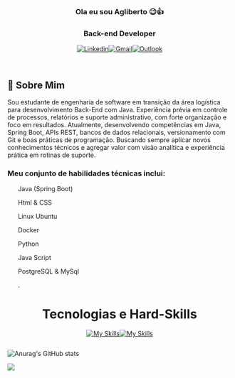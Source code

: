 <div align="center">

###  Ola  eu sou Agliberto 😉👍

### Back-end Developer 
<div align="center">

[![Linkedin](https://img.shields.io/badge/LinkedIn-0077B5?style=for-the-badge&logo=linkedin&logoColor=white)](https://www.linkedin.com/in/agliberto-junior/)[![Gmail](https://img.shields.io/badge/Gmail-D14836?style=for-the-badge&logo=gmail&logoColor=white)](mailto:(aglibertoluzalvesjunior@gmail.com))[![Outlook](https://img.shields.io/badge/OUTLOOK-BLUE?style=for-the-badge&logo=OUTLOOK&logoColor=BLUE)](mailto:(agliberto.junior@souunisales.com.br))



</div>

</div>
</br>
<div align="start" >
<h2>🚀 <b>Sobre Mim</b> </h2>
<p text-align="justify"> Sou estudante de engenharia de software em transição da área logística para desenvolvimento Back-End com Java. Experiência prévia em controle de processos, relatórios e suporte administrativo, com forte organização e foco em resultados. Atualmente, desenvolvendo competências em Java, Spring Boot, APIs REST, bancos de dados relacionais, versionamento com Git e boas práticas de programação. Buscando sempre aplicar novos conhecimentos técnicos e agregar valor com visão analítica e experiência prática em rotinas de suporte.</p>
<h3>Meu conjunto de habilidades técnicas inclui:
</h3>
 <ul>Java (Spring Boot)  </ul>
 <ul></ul>
 </h3>
 <ul>Html & CSS </ul>
 </h3>
 <ul>Linux Ubuntu</ul>
 </h3>
 <ul>Docker </ul>
 </h3>
 <ul>Python </ul>
 </h3>
 <ul>Java Script </ul>
 <ul> </ul>
 <ul>PostgreSQL & MySql </ul>
 <ul>.</ul>
</div>
<div style="display:  inline_block  "  align="center">

# <b>Tecnologias e Hard-Skills</b>

[![My Skills](https://skillicons.dev/icons?i=docker,spring,java,linux,powershell,git&perline=3)](https://skillicons.dev)[![My Skills](https://skillicons.dev/icons?i=html,css,javascript,mysql,postgresql,python&perline=3)](https://skillicons.dev)



</div>
<div style="display: inline-block; vertical-align: top;" align="center">

![Anurag's GitHub stats](https://github-readme-stats.vercel.app/api?username=AglibertoJR&show_icons&theme=dracula&includes_all_commits=true)




</div>
<br/>
<img src="c:\Users\Hyago\Downloads\giphy (4).gif">

<br/>

##
